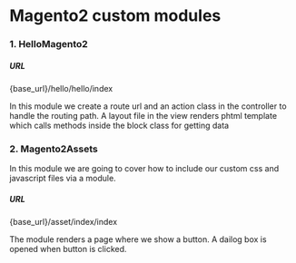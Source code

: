 # Magento2 custom modules

### 1. HelloMagento2

##### URL
{base_url}/hello/hello/index 

In this module we create a route url and an action class in the controller to handle the routing path.
A layout file in the view renders phtml template which calls methods inside the block class for getting data


### 2. Magento2Assets
In this module we are going to cover how to include our custom css and javascript files via a module.

##### URL
{base_url}/asset/index/index

The module renders a page where we show a button. A dailog box is opened when button is clicked. 